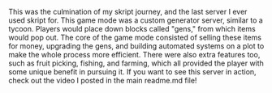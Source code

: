 This was the culmination of my skript journey, and the last server I ever used skript for. This game mode was a custom generator server, similar to a tycoon. Players would place down blocks called "gens," from which items would pop out. The core of the game mode consisted of selling these items for money, upgrading the gens, and building automated systems on a plot to make the whole process more efficient. There were also extra features too, such as fruit picking, fishing, and farming, which all provided the player with some unique benefit in pursuing it. If you want to see this server in action, check out the video I posted in the main readme.md file!
